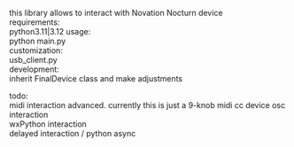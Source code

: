 this library allows to interact with Novation Nocturn device  
requirements:  
    python3.11|3.12
usage:  
    python main.py  
customization:  
    usb_client.py  
development:  
    inherit FinalDevice class and make adjustments  

todo:  
    midi interaction advanced. 
        currently this is just a 9-knob midi cc device
    osc interaction  
    wxPython interaction  
    delayed interaction / python async
